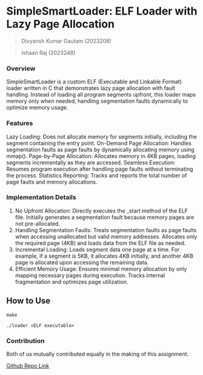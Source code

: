 # SimpleSmartLoader: ELF Loader with Lazy Page Allocation
> Divyansh Kumar Gautam (2023208)

> Ishaan Raj (2023248)

### Overview
SimpleSmartLoader is a custom ELF (Executable and Linkable Format) loader written in C that demonstrates lazy page allocation with fault handling. Instead of loading all program segments upfront, this loader maps memory only when needed, handling segmentation faults dynamically to optimize memory usage.

### Features
Lazy Loading: Does not allocate memory for segments initially, including the segment containing the entry point.
On-Demand Page Allocation: Handles segmentation faults as page faults by dynamically allocating memory using mmap().
Page-by-Page Allocation: Allocates memory in 4KB pages, loading segments incrementally as they are accessed.
Seamless Execution: Resumes program execution after handling page faults without terminating the process.
Statistics Reporting: Tracks and reports the total number of page faults and memory allocations.

### Implementation Details
1) No Upfront Allocation:
Directly executes the _start method of the ELF file.
Initially generates a segmentation fault because memory pages are not pre-allocated.
2) Handling Segmentation Faults:
Treats segmentation faults as page faults when accessing unallocated but valid memory addresses.
Allocates only the required page (4KB) and loads data from the ELF file as needed.
3) Incremental Loading:
Loads segment data one page at a time.
For example, if a segment is 5KB, it allocates 4KB initially, and another 4KB page is allocated upon accessing the remaining data.
4) Efficient Memory Usage:
Ensures minimal memory allocation by only mapping necessary pages during execution.
Tracks internal fragmentation and optimizes page utilization.

## How to Use
```
make
```

```
./loader <ELF executable>
```

### Contribution
Both of us mutually contributed equally in the making of this assignment.  

[Github Repo Link](https://github.com/Ishaaann/os-assignments)
